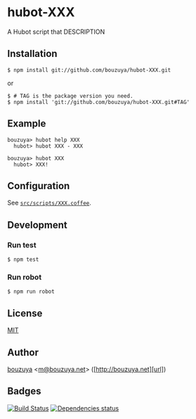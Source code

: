 # hubot-XXX

A Hubot script that DESCRIPTION

## Installation

    $ npm install git://github.com/bouzuya/hubot-XXX.git

or

    $ # TAG is the package version you need.
    $ npm install 'git://github.com/bouzuya/hubot-XXX.git#TAG'

## Example

    bouzuya> hubot help XXX
      hubot> hubot XXX - XXX

    bouzuya> hubot XXX
      hubot> XXX!

## Configuration

See [`src/scripts/XXX.coffee`](src/scripts/XXX.coffee).

## Development

### Run test

    $ npm test

### Run robot

    $ npm run robot

## License

[MIT](LICENSE)

## Author

[bouzuya][user] &lt;[m@bouzuya.net][mail]&gt; ([http://bouzuya.net][url])

## Badges

[![Build Status][travis-badge]][travis]
[![Dependencies status][david-dm-badge]][david-dm]

[travis]: https://travis-ci.org/bouzuya/hubot-XXX
[travis-badge]: https://travis-ci.org/bouzuya/hubot-XXX.svg?branch=master
[david-dm]: https://david-dm.org/bouzuya/hubot-XXX
[david-dm-badge]: https://david-dm.org/bouzuya/hubot-XXX.png
[user]: https://github.com/bouzuya
[mail]: mailto:m@bouzuya.net
[url]: http://bouzuya.net
